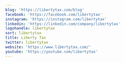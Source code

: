 ```yaml
---
blog: 'https://libertytax.com/blog'
facebook: 'https://facebook.com/libertytax'
instagram: 'https://instagram.com/libertytax'
linkedin: 'https://linkedin.com/company/libertytax'
logohandle: libertytax
sort: libertytax
title: Liberty Tax
twitter: libertytax
website: 'https://www.libertytax.com/'
youtube: 'https://youtube.com/libertytax'
---
```

